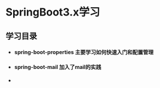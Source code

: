 # SpringBoot3.x学习

## 学习目录

- #### spring-boot-properties						主要学习如何快速入门和配置管理
- #### spring-boot-mail                 加入了mail的实践

- 
